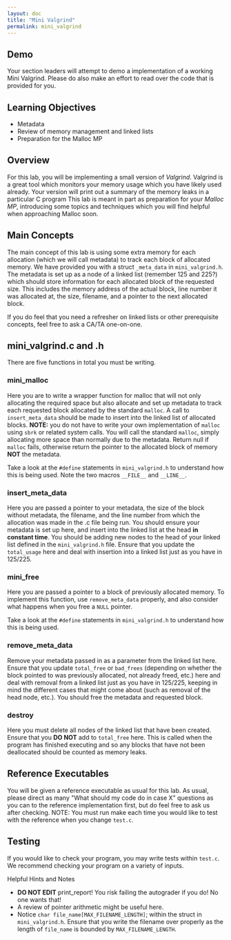 ```yaml
---
layout: doc
title: "Mini Valgrind"
permalink: mini_valgrind
---
```


## Demo

Your section leaders will attempt to demo a implementation of a working Mini Valgrind. Please do also make an effort to read over the code that is provided for you.

## Learning Objectives

*   Metadata
*   Review of memory management and linked lists
*   Preparation for the Malloc MP

## Overview

For this lab, you will be implementing a small version of *Valgrind*. Valgrind is a great tool which monitors your memory usage which you have likely used already. Your version will print out a summary of the memory leaks in a particular C program This lab is meant in part as preparation for your *Malloc MP*, introducing some topics and techniques which you will find helpful when approaching Malloc soon.

## Main Concepts

The main concept of this lab is using some extra memory for each allocation (which we will call metadata) to track each block of allocated memory. We have provided you with a struct `_meta_data` in `mini_valgrind.h`. The metadata is set up as a node of a linked list (remember 125 and 225?) which should store information for each allocated block of the requested size. This includes the memory address of the actual block, line number it was allocated at, the size, filename, and a pointer to the next allocated block.

If you do feel that you need a refresher on linked lists or other prerequisite concepts, feel free to ask a CA/TA one-on-one.

## mini_valgrind.c and .h

There are five functions in total you must be writing.

### mini_malloc

Here you are to write a wrapper function for malloc that will not only allocating the required space but also allocate and set up metadata to track each requested block allocated by the standard `malloc`. A call to `insert_meta_data` should be made to insert into the linked list of allocated blocks.  **NOTE:** you do not have to write your own implementation of `malloc` using `sbrk` or related system calls. You will call the standard `malloc`, simply allocating more space than normally due to the metadata. Return null if `malloc` fails, otherwise return the pointer to the allocated block of memory **NOT** the metadata.

Take a look at the `#define` statements in `mini_valgrind.h` to understand how this is being used. Note the two macros `__FILE__` and `__LINE__`.

### insert_meta_data

Here you are passed a pointer to your metadata, the size of the block without metadata, the filename, and the line number from which the allocation was made in the .c file being run. You should ensure your metadata is set up here, and insert into the linked list at the head **in constant time**. You should be adding new nodes to the head of your linked list defined in the `mini_valgrind.h` file. Ensure that you update the `total_usage` here and deal with insertion into a linked list just as you have in 125/225.

### mini_free

Here you are passed a pointer to a block of previously allocated memory. To implement this function, use `remove_meta_data` properly, and also consider what happens when you free a `NULL` pointer.

Take a look at the `#define` statements in `mini_valgrind.h` to understand how this is being used.

### remove_meta_data

Remove your metadata passed in as a parameter from the linked list here. Ensure that you update `total_free` or `bad_frees` (depending on whether the block pointed to was previously allocated, not already freed, etc.) here and deal with removal from a linked list just as you have in 125/225, keeping in mind the different cases that might come about (such as removal of the head node, etc.). You should free the metadata and requested block.

### destroy

Here you must delete all nodes of the linked list that have been created. Ensure that you **DO NOT** add to `total_free` here. This is called when the program has finished executing and so any blocks that have not been deallocated should be counted as memory leaks.

## Reference Executables

You will be given a reference executable as usual for this lab. As usual, please direct as many "What should my code do in case X" questions as you can to the reference implementation first, but do feel free to ask us after checking. NOTE: You must run make each time you would like to test with the reference when you change `test.c`.

## Testing
If you would like to check your program, you may write tests within `test.c`. We recommend checking your program on a variety of inputs.

Helpful Hints and Notes

*   **DO NOT EDIT** print_report! You risk failing the autograder if you do! No one wants that!
*   A review of pointer arithmetic might be useful here.
*   Notice `char file_name[MAX_FILENAME_LENGTH]`; within the struct in `mini_valgrind.h`. Ensure that you write the filename over properly as the length of `file_name` is bounded by `MAX_FILENAME_LENGTH`.
